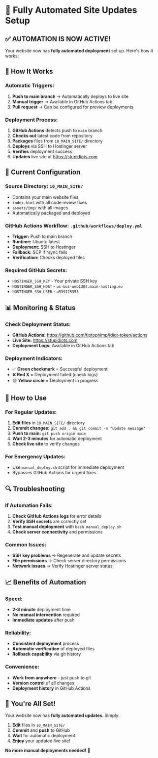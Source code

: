 # 🤖 Fully Automated Site Updates Setup

## ✅ **AUTOMATION IS NOW ACTIVE!**

Your website now has **fully automated deployment** set up. Here's how it works:

## 🚀 **How It Works**

### **Automatic Triggers:**
1. **Push to main branch** → Automatically deploys to live site
2. **Manual trigger** → Available in GitHub Actions tab
3. **Pull request** → Can be configured for preview deployments

### **Deployment Process:**
1. **GitHub Actions** detects push to `main` branch
2. **Checks out** latest code from repository
3. **Packages** files from `10_MAIN_SITE/` directory
4. **Deploys** via SSH to Hostinger server
5. **Verifies** deployment success
6. **Updates** live site at https://stupidiots.com

## 🔧 **Current Configuration**

### **Source Directory:** `10_MAIN_SITE/`
- Contains your main website files
- `index.html` with all code review fixes
- `assets/img/` with all images
- Automatically packaged and deployed

### **GitHub Actions Workflow:** `.github/workflows/deploy.yml`
- **Trigger:** Push to main branch
- **Runtime:** Ubuntu latest
- **Deployment:** SSH to Hostinger
- **Fallback:** SCP if rsync fails
- **Verification:** Checks deployed files

### **Required GitHub Secrets:**
- `HOSTINGER_SSH_KEY` - Your private SSH key
- `HOSTINGER_SSH_HOST` - `us-bos-web1384.main-hosting.eu`
- `HOSTINGER_SSH_USER` - `u939125353`

## 📊 **Monitoring & Status**

### **Check Deployment Status:**
- **GitHub Actions:** https://github.com/tiptophimp/idiot-token/actions
- **Live Site:** https://stupidiots.com
- **Deployment Logs:** Available in GitHub Actions tab

### **Deployment Indicators:**
- ✅ **Green checkmark** = Successful deployment
- ❌ **Red X** = Deployment failed (check logs)
- 🟡 **Yellow circle** = Deployment in progress

## 🎯 **How to Use**

### **For Regular Updates:**
1. **Edit files** in `10_MAIN_SITE/` directory
2. **Commit changes:** `git add . && git commit -m "Update message"`
3. **Push to main:** `git push origin main`
4. **Wait 2-3 minutes** for automatic deployment
5. **Check live site** to verify changes

### **For Emergency Updates:**
- Use `manual_deploy.sh` script for immediate deployment
- Bypasses GitHub Actions for urgent fixes

## 🔍 **Troubleshooting**

### **If Automation Fails:**
1. **Check GitHub Actions logs** for error details
2. **Verify SSH secrets** are correctly set
3. **Test manual deployment** with `bash manual_deploy.sh`
4. **Check server connectivity** and permissions

### **Common Issues:**
- **SSH key problems** → Regenerate and update secrets
- **File permissions** → Check server directory permissions
- **Network issues** → Verify Hostinger server status

## 📈 **Benefits of Automation**

### **Speed:**
- **2-3 minute** deployment time
- **No manual intervention** required
- **Immediate updates** after push

### **Reliability:**
- **Consistent deployment** process
- **Automatic verification** of deployed files
- **Rollback capability** via git history

### **Convenience:**
- **Work from anywhere** - just push to git
- **Version control** of all changes
- **Deployment history** in GitHub Actions

## 🎉 **You're All Set!**

Your website now has **fully automated updates**. Simply:
1. **Edit** files in `10_MAIN_SITE/`
2. **Commit** and **push** to GitHub
3. **Wait** for automatic deployment
4. **Enjoy** your updated live site!

**No more manual deployments needed!** 🚀
